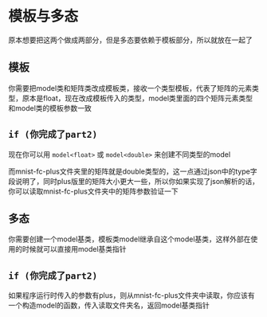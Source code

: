 # 模板与多态
原本想要把这两个做成两部分，但是多态要依赖于模板部分，所以就放在一起了

## 模板
你需要把model类和矩阵类改成模板类，接收一个类型模板，代表了矩阵的元素类型，原本是float，现在改成模板传入的类型，model类里面的四个矩阵元素类型和model类的模板参数一致


## `if (你完成了part2)`
现在你可以用 `model<float>` 或 `model<double>` 来创建不同类型的model

而mnist-fc-plus文件夹里的矩阵就是double类型的，这一点通过json中的type字段说明了，同时plus版里的矩阵大小更大一些，所以你如果实现了json解析的话，你可以读取mnist-fc-plus文件夹中的矩阵参数验证一下

## 多态
你需要创建一个model基类，模板类model继承自这个model基类，这样外部在使用的时候就可以直接用model基类指针

## `if (你完成了part2)`
如果程序运行时传入的参数有plus，则从mnist-fc-plus文件夹中读取，你应该有一个构造model的函数，传入读取文件夹名，返回model基类指针